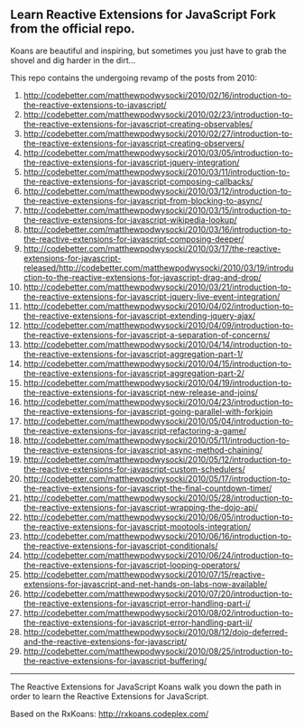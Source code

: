 Learn Reactive Extensions for JavaScript
Fork from the official repo.
----------------------------

Koans are beautiful and inspiring, but sometimes you just have to grab the shovel and dig harder in the dirt...

This repo contains the undergoing revamp of the posts from 2010:
1. http://codebetter.com/matthewpodwysocki/2010/02/16/introduction-to-the-reactive-extensions-to-javascript/
1. http://codebetter.com/matthewpodwysocki/2010/02/23/introduction-to-the-reactive-extensions-for-javascript-creating-observables/
1. http://codebetter.com/matthewpodwysocki/2010/02/27/introduction-to-the-reactive-extensions-for-javascript-creating-observers/
1. http://codebetter.com/matthewpodwysocki/2010/03/05/introduction-to-the-reactive-extensions-for-javascript-jquery-integration/
1. http://codebetter.com/matthewpodwysocki/2010/03/11/introduction-to-the-reactive-extensions-for-javascript-composing-callbacks/
1. http://codebetter.com/matthewpodwysocki/2010/03/12/introduction-to-the-reactive-extensions-for-javascript-from-blocking-to-async/
1. http://codebetter.com/matthewpodwysocki/2010/03/15/introduction-to-the-reactive-extensions-for-javascript-wikipedia-lookup/
1. http://codebetter.com/matthewpodwysocki/2010/03/16/introduction-to-the-reactive-extensions-for-javascript-composing-deeper/
1. http://codebetter.com/matthewpodwysocki/2010/03/17/the-reactive-extensions-for-javascript-released/http://codebetter.com/matthewpodwysocki/2010/03/19/introduction-to-the-reactive-extensions-for-javascript-drag-and-drop/
1. http://codebetter.com/matthewpodwysocki/2010/03/21/introduction-to-the-reactive-extensions-for-javascript-jquery-live-event-integration/
1. http://codebetter.com/matthewpodwysocki/2010/04/02/introduction-to-the-reactive-extensions-for-javascript-extending-jquery-ajax/
1. http://codebetter.com/matthewpodwysocki/2010/04/09/introduction-to-the-reactive-extensions-for-javascript-a-separation-of-concerns/
1. http://codebetter.com/matthewpodwysocki/2010/04/14/introduction-to-the-reactive-extensions-for-javascript-aggregation-part-1/
1. http://codebetter.com/matthewpodwysocki/2010/04/15/introduction-to-the-reactive-extensions-for-javascript-aggregation-part-2/
1. http://codebetter.com/matthewpodwysocki/2010/04/19/introduction-to-the-reactive-extensions-for-javascript-new-release-and-joins/
1. http://codebetter.com/matthewpodwysocki/2010/04/23/introduction-to-the-reactive-extensions-for-javascript-going-parallel-with-forkjoin
1. http://codebetter.com/matthewpodwysocki/2010/05/04/introduction-to-the-reactive-extensions-for-javascript-refactoring-a-game/
1. http://codebetter.com/matthewpodwysocki/2010/05/11/introduction-to-the-reactive-extensions-for-javascript-async-method-chaining/
1. http://codebetter.com/matthewpodwysocki/2010/05/12/introduction-to-the-reactive-extensions-for-javascript-custom-schedulers/
1. http://codebetter.com/matthewpodwysocki/2010/05/17/introduction-to-the-reactive-extensions-for-javascript-the-final-countdown-timer/
1. http://codebetter.com/matthewpodwysocki/2010/05/28/introduction-to-the-reactive-extensions-for-javascript-wrapping-the-dojo-api/
1. http://codebetter.com/matthewpodwysocki/2010/06/05/introduction-to-the-reactive-extensions-for-javascript-mootools-integration/
1. http://codebetter.com/matthewpodwysocki/2010/06/16/introduction-to-the-reactive-extensions-for-javascript-conditionals/
1. http://codebetter.com/matthewpodwysocki/2010/06/24/introduction-to-the-reactive-extensions-for-javascript-looping-operators/
1. http://codebetter.com/matthewpodwysocki/2010/07/15/reactive-extensions-for-javascript-and-net-hands-on-labs-now-available/
1. http://codebetter.com/matthewpodwysocki/2010/07/20/introduction-to-the-reactive-extensions-for-javascript-error-handling-part-i/
1. http://codebetter.com/matthewpodwysocki/2010/08/02/introduction-to-the-reactive-extensions-for-javascript-error-handling-part-ii/
1. http://codebetter.com/matthewpodwysocki/2010/08/12/dojo-deferred-and-the-reactive-extensions-for-javascript/ 
1. http://codebetter.com/matthewpodwysocki/2010/08/25/introduction-to-the-reactive-extensions-for-javascript-buffering/

------------------
The Reactive Extensions for JavaScript Koans walk you down the path in order to learn the Reactive Extensions for JavaScript. 

Based on the RxKoans: http://rxkoans.codeplex.com/